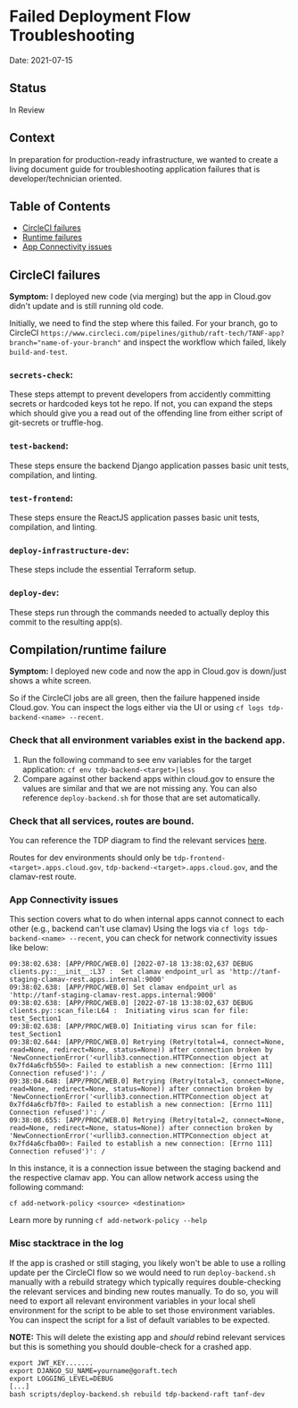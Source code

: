# Failed Deployment Flow Troubleshooting

Date: 2021-07-15

## Status

In Review

## Context
In preparation for production-ready infrastructure, we wanted to create a living document guide for troubleshooting application failures that is developer/technician oriented.

## Table of Contents
+ [CircleCI failures](./Failed-Deployment-Troubleshooting.md#circleci-failures)
+ [Runtime failures](./Failed-Deployment-Troubleshooting.md#compilationruntime-failure)
+ [App Connectivity issues](./Failed-Deployment-Troubleshooting.md#app-connectivity-issues)

## CircleCI failures
**Symptom:** I deployed new code (via merging) but the app in Cloud.gov didn't update and is still running old code.

Initially, we need to find the step where this failed. For your branch, go to CircleCI `https://www.circleci.com/pipelines/github/raft-tech/TANF-app?branch="name-of-your-branch"` and inspect the workflow which failed, likely `build-and-test`.

### `secrets-check`:
These steps attempt to prevent developers from accidently committing secrets or hardcoded keys tot he repo. If not, you can expand the steps which should give you a read out of the offending line from either script of git-secrets or truffle-hog.
### `test-backend`:
These steps ensure the backend Django application passes basic unit tests, compilation, and linting.
### `test-frontend`:
These steps ensure the ReactJS application passes basic unit tests, compilation, and linting.
### `deploy-infrastructure-dev`:
These steps include the essential Terraform setup.
### `deploy-dev`:
These steps run through the commands needed to actually deploy this commit to the resulting app(s).

## Compilation/runtime failure
**Symptom:** I deployed new code and now the app in Cloud.gov is down/just shows a white screen.

So if the CircleCI jobs are all green, then the failure happened inside Cloud.gov. You can inspect the logs either via the UI or using `cf logs tdp-backend-<name> --recent`.


### Check that all environment variables exist in the backend app.
1. Run the following command to see env variables for the target application: `cf env tdp-backend-<target>|less`
2. Compare against other backend apps within cloud.gov to ensure the values are similar and that we are not missing any. You can also reference `deploy-backend.sh` for those that are set automatically.


### Check that all services, routes are bound.
You can reference the TDP diagram to find the relevant services [here](images/tdp-environments.png).

Routes for dev environments should only be `tdp-frontend-<target>.apps.cloud.gov`, `tdp-backend-<target>.apps.cloud.gov`, and the clamav-rest route.

### App Connectivity issues
This section covers what to do when internal apps cannot connect to each other (e.g., backend can't use clamav)
Using the logs via `cf logs tdp-backend-<name> --recent`, you can check for network connectivity issues like below:
```
09:38:02.638: [APP/PROC/WEB.0] [2022-07-18 13:38:02,637 DEBUG clients.py::__init__:L37 :  Set clamav endpoint_url as 'http://tanf-staging-clamav-rest.apps.internal:9000'
09:38:02.638: [APP/PROC/WEB.0] Set clamav endpoint_url as 'http://tanf-staging-clamav-rest.apps.internal:9000'
09:38:02.638: [APP/PROC/WEB.0] [2022-07-18 13:38:02,637 DEBUG clients.py::scan_file:L64 :  Initiating virus scan for file: test_Section1
09:38:02.638: [APP/PROC/WEB.0] Initiating virus scan for file: test_Section1
09:38:02.644: [APP/PROC/WEB.0] Retrying (Retry(total=4, connect=None, read=None, redirect=None, status=None)) after connection broken by 'NewConnectionError('<urllib3.connection.HTTPConnection object at 0x7fd4a6cfb550>: Failed to establish a new connection: [Errno 111] Connection refused')': /
09:38:04.648: [APP/PROC/WEB.0] Retrying (Retry(total=3, connect=None, read=None, redirect=None, status=None)) after connection broken by 'NewConnectionError('<urllib3.connection.HTTPConnection object at 0x7fd4a6cfb7f0>: Failed to establish a new connection: [Errno 111] Connection refused')': /
09:38:08.655: [APP/PROC/WEB.0] Retrying (Retry(total=2, connect=None, read=None, redirect=None, status=None)) after connection broken by 'NewConnectionError('<urllib3.connection.HTTPConnection object at 0x7fd4a6cfba00>: Failed to establish a new connection: [Errno 111] Connection refused')': /
```

In this instance, it is a connection issue between the staging backend and the respective clamav app. You can allow network access using the following command:

```
cf add-network-policy <source> <destination>
```
Learn more by running `cf add-network-policy --help`

### Misc stacktrace in the log
If the app is crashed or still staging, you likely won't be able to use a rolling update per the CircleCI flow so we would need to run `deploy-backend.sh` manually with a rebuild strategy which typically requires double-checking the relevant services and binding new routes manually. To do so, you will need to export all relevant environment variables in your local shell environment for the script to be able to set those environment variables. You can inspect the script for a list of default variables to be expected.

**NOTE:** This will delete the existing app and *should* rebind relevant services but this is something you should double-check for a crashed app.

```
export JWT_KEY.......
export DJANGO_SU_NAME=yourname@goraft.tech
export LOGGING_LEVEL=DEBUG
[...]
bash scripts/deploy-backend.sh rebuild tdp-backend-raft tanf-dev
```